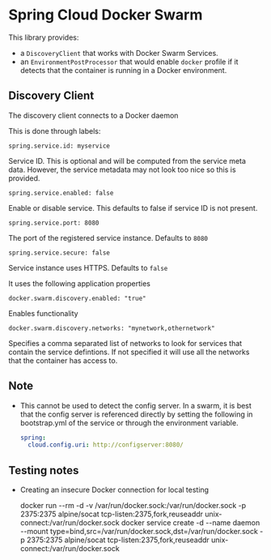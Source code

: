 # Spring Cloud Docker Swarm

This library provides:

* a `DiscoveryClient` that works with Docker Swarm Services.
* an `EnvironmentPostProcessor` that would enable `docker` profile if it detects that the container is running in a Docker environment.

## Discovery Client

The discovery client connects to a Docker daemon

This is done through labels:

    spring.service.id: myservice

Service ID.  This is optional and will be computed from the service meta data.  However, the service metadata may not look too nice so this is provided.

    spring.service.enabled: false

Enable or disable service.  This defaults to false if service ID is not present.

    spring.service.port: 8080

The port of the registered service instance.  Defaults to `8080`

    spring.service.secure: false

Service instance uses HTTPS.  Defaults to `false`

It uses the following application properties

    docker.swarm.discovery.enabled: "true"
    
Enables functionality

    docker.swarm.discovery.networks: "mynetwork,othernetwork"
    
Specifies a comma separated list of networks to look for services that contain the service defintions.  If not specified it will use all the networks that the container has access to.

## Note

* This cannot be used to detect the config server.  In a swarm, it is best that the config server is referenced directly by setting the following in bootstrap.yml of the service or through the environment variable.

    ```yaml
    spring:
      cloud.config.uri: http://configserver:8080/
    ```

## Testing notes

* Creating an insecure Docker connection for local testing

    docker run --rm -d -v /var/run/docker.sock:/var/run/docker.sock -p 2375:2375 alpine/socat tcp-listen:2375,fork,reuseaddr unix-connect:/var/run/docker.sock 
    docker service create -d --name daemon --mount type=bind,src=/var/run/docker.sock,dst=/var/run/docker.sock -p 2375:2375 alpine/socat tcp-listen:2375,fork,reuseaddr unix-connect:/var/run/docker.sock